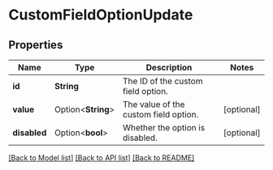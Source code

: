 # CustomFieldOptionUpdate

## Properties

Name | Type | Description | Notes
------------ | ------------- | ------------- | -------------
**id** | **String** | The ID of the custom field option. | 
**value** | Option<**String**> | The value of the custom field option. | [optional]
**disabled** | Option<**bool**> | Whether the option is disabled. | [optional]

[[Back to Model list]](../README.md#documentation-for-models) [[Back to API list]](../README.md#documentation-for-api-endpoints) [[Back to README]](../README.md)


